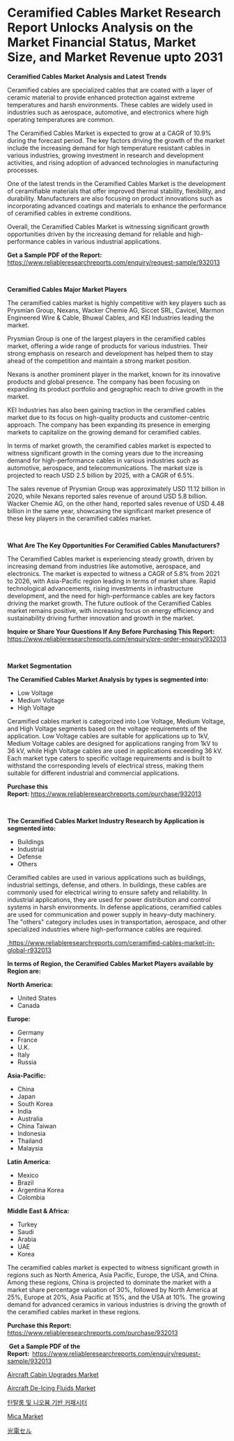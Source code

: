 <p><h1>Ceramified Cables Market Research Report Unlocks Analysis on the Market Financial Status, Market Size, and Market Revenue upto 2031</h1></p><p><strong>Ceramified Cables Market Analysis and Latest Trends</strong></p>
<p><p>Ceramified cables are specialized cables that are coated with a layer of ceramic material to provide enhanced protection against extreme temperatures and harsh environments. These cables are widely used in industries such as aerospace, automotive, and electronics where high operating temperatures are common.</p><p>The Ceramified Cables Market is expected to grow at a CAGR of 10.9% during the forecast period. The key factors driving the growth of the market include the increasing demand for high temperature resistant cables in various industries, growing investment in research and development activities, and rising adoption of advanced technologies in manufacturing processes.</p><p>One of the latest trends in the Ceramified Cables Market is the development of ceramifiable materials that offer improved thermal stability, flexibility, and durability. Manufacturers are also focusing on product innovations such as incorporating advanced coatings and materials to enhance the performance of ceramified cables in extreme conditions.</p><p>Overall, the Ceramified Cables Market is witnessing significant growth opportunities driven by the increasing demand for reliable and high-performance cables in various industrial applications.</p></p>
<p><strong>Get a Sample PDF of the Report:&nbsp;</strong> <a href="https://www.reliableresearchreports.com/enquiry/request-sample/932013">https://www.reliableresearchreports.com/enquiry/request-sample/932013</a></p>
<p>&nbsp;</p>
<p><strong>Ceramified Cables Major Market Players</strong></p>
<p><p>The ceramified cables market is highly competitive with key players such as Prysmian Group, Nexans, Wacker Chemie AG, Siccet SRL, Cavicel, Marmon Engineered Wire & Cable, Bhuwal Cables, and KEI Industries leading the market. </p><p>Prysmian Group is one of the largest players in the ceramified cables market, offering a wide range of products for various industries. Their strong emphasis on research and development has helped them to stay ahead of the competition and maintain a strong market position.</p><p>Nexans is another prominent player in the market, known for its innovative products and global presence. The company has been focusing on expanding its product portfolio and geographic reach to drive growth in the market.</p><p>KEI Industries has also been gaining traction in the ceramified cables market due to its focus on high-quality products and customer-centric approach. The company has been expanding its presence in emerging markets to capitalize on the growing demand for ceramified cables.</p><p>In terms of market growth, the ceramified cables market is expected to witness significant growth in the coming years due to the increasing demand for high-performance cables in various industries such as automotive, aerospace, and telecommunications. The market size is projected to reach USD 2.5 billion by 2025, with a CAGR of 6.5%.</p><p>The sales revenue of Prysmian Group was approximately USD 11.12 billion in 2020, while Nexans reported sales revenue of around USD 5.8 billion. Wacker Chemie AG, on the other hand, reported sales revenue of USD 4.48 billion in the same year, showcasing the significant market presence of these key players in the ceramified cables market.</p></p>
<p>&nbsp;</p>
<p><strong>What Are The Key Opportunities For Ceramified Cables Manufacturers?</strong></p>
<p><p>The Ceramified Cables market is experiencing steady growth, driven by increasing demand from industries like automotive, aerospace, and electronics. The market is expected to witness a CAGR of 5.8% from 2021 to 2026, with Asia-Pacific region leading in terms of market share. Rapid technological advancements, rising investments in infrastructure development, and the need for high-performance cables are key factors driving the market growth. The future outlook of the Ceramified Cables market remains positive, with increasing focus on energy efficiency and sustainability driving further innovation and growth in the market.</p></p>
<p><strong>Inquire or Share Your Questions If Any Before Purchasing This Report:</strong> <a href="https://www.reliableresearchreports.com/enquiry/pre-order-enquiry/932013">https://www.reliableresearchreports.com/enquiry/pre-order-enquiry/932013</a></p>
<p>&nbsp;</p>
<p><strong>Market Segmentation</strong></p>
<p><strong>The Ceramified Cables Market Analysis by types is segmented into:</strong></p>
<p><ul><li>Low Voltage</li><li>Medium Voltage</li><li>High Voltage</li></ul></p>
<p><p>Ceramified cables market is categorized into Low Voltage, Medium Voltage, and High Voltage segments based on the voltage requirements of the application. Low Voltage cables are suitable for applications up to 1kV, Medium Voltage cables are designed for applications ranging from 1kV to 36 kV, while High Voltage cables are used in applications exceeding 36 kV. Each market type caters to specific voltage requirements and is built to withstand the corresponding levels of electrical stress, making them suitable for different industrial and commercial applications.</p></p>
<p><strong>Purchase this Report:&nbsp;</strong><a href="https://www.reliableresearchreports.com/purchase/932013">https://www.reliableresearchreports.com/purchase/932013</a></p>
<p>&nbsp;</p>
<p><strong>The Ceramified Cables Market Industry Research by Application is segmented into:</strong></p>
<p><ul><li>Buildings</li><li>Industrial</li><li>Defense</li><li>Others</li></ul></p>
<p><p>Ceramified cables are used in various applications such as buildings, industrial settings, defense, and others. In buildings, these cables are commonly used for electrical wiring to ensure safety and reliability. In industrial applications, they are used for power distribution and control systems in harsh environments. In defense applications, ceramified cables are used for communication and power supply in heavy-duty machinery. The "others" category includes uses in transportation, aerospace, and other specialized industries where high-performance cables are required.</p></p>
<p><a href="https://www.reliableresearchreports.com/ceramified-cables-market-in-global-r932013">&nbsp;https://www.reliableresearchreports.com/ceramified-cables-market-in-global-r932013</a></p>
<p><strong>In terms of Region, the Ceramified Cables Market Players available by Region are:</strong></p>
<p>
    <p> <strong> North America: </strong>
        <ul>
            <li>United States</li>
            <li>Canada</li>
        </ul>
        </p> 
    <p> <strong> Europe: </strong>
        <ul>
            <li>Germany</li>
            <li>France</li>
            <li>U.K.</li>
            <li>Italy</li>
            <li>Russia</li>
        </ul>
        </p> 
    <p> <strong> Asia-Pacific: </strong>
        <ul>
            <li>China</li>
            <li>Japan</li>
            <li>South Korea</li>
            <li>India</li>
            <li>Australia</li>
            <li>China Taiwan</li>
            <li>Indonesia</li>
            <li>Thailand</li>
            <li>Malaysia</li>
        </ul>
        </p> 
    <p> <strong> Latin America: </strong>
        <ul>
            <li>Mexico</li>
            <li>Brazil</li>
            <li>Argentina Korea</li>
            <li>Colombia</li>
        </ul>
        </p> 
    <p> <strong> Middle East & Africa: </strong>
        <ul>
            <li>Turkey</li>
            <li>Saudi</li>
            <li>Arabia</li>
            <li>UAE</li>
            <li>Korea</li>
        </ul>
    </p>
    </p>
<p><p>The ceramified cables market is expected to witness significant growth in regions such as North America, Asia Pacific, Europe, the USA, and China. Among these regions, China is projected to dominate the market with a market share percentage valuation of 30%, followed by North America at 25%, Europe at 20%, Asia Pacific at 15%, and the USA at 10%. The growing demand for advanced ceramics in various industries is driving the growth of the ceramified cables market in these regions.</p></p>
<p><strong>Purchase this Report: </strong><a href="https://www.reliableresearchreports.com/purchase/932013">https://www.reliableresearchreports.com/purchase/932013</a></p>
<p>&nbsp;<strong>Get a Sample PDF of the Report:&nbsp;&nbsp;</strong><a href="https://www.reliableresearchreports.com/enquiry/request-sample/932013">https://www.reliableresearchreports.com/enquiry/request-sample/932013</a></p>
<p><strong></strong></p>
<p><p><a href="https://github.com/nigngrjl95/Market-Research-Report-List-1/blob/main/aircraft-cabin-upgrades-market.md">Aircraft Cabin Upgrades Market</a></p><p><a href="https://github.com/sarohimweaach77/Market-Research-Report-List-1/blob/main/aircraft-de-icing-fluids-market.md">Aircraft De-Icing Fluids Market</a></p><p><a href="https://github.com/KellyLyncyh543964/Market-Research-Report-List-2/blob/main/6425840124168.md">탄탈룸 및 니오븀 기반 커패시터</a></p><p><a href="https://issuu.com/reportprime-2/docs/mica-market-size-2030.pptx">Mica Market</a></p><p><a href="https://github.com/mohamedbakry57/Market-Research-Report-List-4/blob/main/8319579122722.md">光電セル</a></p></p>